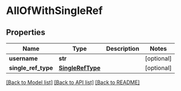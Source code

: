 # AllOfWithSingleRef


## Properties
Name | Type | Description | Notes
------------ | ------------- | ------------- | -------------
**username** | **str** |  | [optional] 
**single_ref_type** | [**SingleRefType**](SingleRefType.md) |  | [optional] 

[[Back to Model list]](../README.md#documentation-for-models) [[Back to API list]](../README.md#documentation-for-api-endpoints) [[Back to README]](../README.md)


